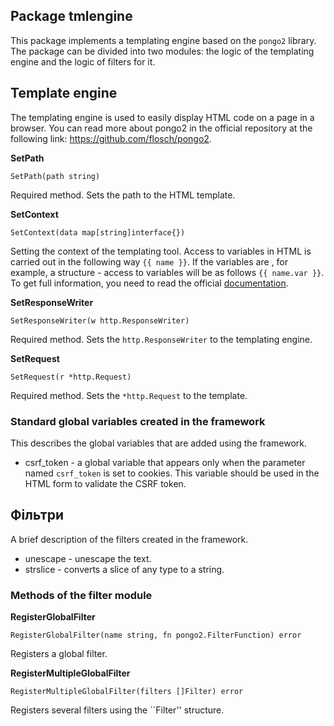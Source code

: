 ## Package tmlengine
This package implements a templating engine based on the ``pongo2`` library.<br>
The package can be divided into two modules: the logic of the templating engine and the logic of filters for it.

## Template engine
The templating engine is used to easily display HTML code on a page in a browser. You can read more about pongo2
in the official repository at the following link: https://github.com/flosch/pongo2.

__SetPath__
```
SetPath(path string)
```
Required method. Sets the path to the HTML template.

__SetContext__
```
SetContext(data map[string]interface{})
```
Setting the context of the templating tool. Access to variables in HTML is carried out in the following way ``{{ name }}``. If the variables are <name>,
for example, a structure - access to variables will be as follows ``{{ name.var }}``. To get full information, you need to read the official
[documentation](https://github.com/flosch/pongo2).

__SetResponseWriter__
```
SetResponseWriter(w http.ResponseWriter)
```
Required method. Sets the ``http.ResponseWriter`` to the templating engine.

__SetRequest__
```
SetRequest(r *http.Request)
```
Required method. Sets the ``*http.Request`` to the template.

### Standard global variables created in the framework
This describes the global variables that are added using the framework.

* csrf_token - a global variable that appears only when the parameter named ``csrf_token`` is set to cookies. This
  variable should be used in the HTML form to validate the CSRF token.

## Фільтри
A brief description of the filters created in the framework.

* unescape - unescape the text.
* strslice - converts a slice of any type to a string.

### Methods of the filter module

__RegisterGlobalFilter__
```
RegisterGlobalFilter(name string, fn pongo2.FilterFunction) error
```
Registers a global filter.

__RegisterMultipleGlobalFilter__
```
RegisterMultipleGlobalFilter(filters []Filter) error
```
Registers several filters using the ``Filter'' structure.